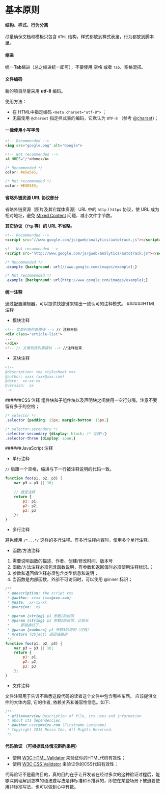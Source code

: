 # 基本原则

#### 结构、样式、行为分离
尽量确保文档和模板只包含 `HTML` 结构，样式都放到样式表里，行为都放到脚本里。

#### 缩进
统一**Tab**缩进（总之缩进统一即可），不要使用 空格 或者 `Tab`、空格混搭。

#### 文件编码

新的项目尽量采用 **utf-8** 编码。 

使用方法：
* 在 HTML中指定编码 `<meta charset="utf-8">` ；
* 无需使用 `@charset` 指定样式表的编码，它默认为 `UTF-8` （参考 [@charset](https://developer.mozilla.org/en-US/docs/Web/CSS/@charset)）；



#### 一律使用小写字母
```html
<!-- Recommended -->
<img src="google.png" alt="Google">

<!-- Not recommended -->
<A HREF="/">Home</A>
```

```css
/* Recommended */
color: #e5e5e5;

/* Not recommended */
color: #E5E5E5;
```

#### 省略外链资源 URL 协议部分
省略外链资源（图片及其它媒体资源）URL 中的 `http` / `https` 协议，使 URL 成为相对地址，避免 [Mixed Content](https://developer.mozilla.org/en-US/docs/Security/MixedContent) 问题，减小文件字节数。

**其它协议（`ftp` 等）的 URL 不省略。**
```html
<!-- Recommended -->
<script src="//www.google.com/js/gweb/analytics/autotrack.js"></script>

<!-- Not recommended -->
<script src="http://www.google.com/js/gweb/analytics/autotrack.js"></script>
```

```css
/* Recommended */
.example {background: url(//www.google.com/images/example);}

/* Not recommended */
.example {background: url(http://www.google.com/images/example);}
```

#### 统一注释
通过配置编辑器，可以提供快捷键来输出一致认可的注释模式。
######HTML 注释
- 模块注释
```html
<!-- 文章列表列表模块 --> // 注释开始
<div class="article-list">
...
</div>
<!-- // 文章列表列表模块 --> //注释结束
```

- 区块注释
```html
<!--
@description: the stylesheet xxx
@author: xxxx (xxx@xxx.com)
@date:  xx-xx-xx
@version:  xx
-->
```

######CSS 注释
组件块和子组件块以及声明块之间使用一空行分隔，注意不要留有多于的空格；
```css
/* selector */ 
.selector {padding: 15px; margin-bottom: 15px;}

/* selector-secondary */
.selector-secondary {display: block; /* 注释*/}
.selector-three {display: span;}
```

######JavaScript 注释
- 单行注释

`//` 后跟一个空格，缩进与下一行被注释说明的代码一致。

```javascript 
function foo(p1, p2, p3) { 
    var p3 = p3 || 10;
    
    // 我是注释
    return {
        p1: p1,
        p2: p2,
        p3: p3
    };
}
```

- 多行注释

避免使用 `/*...*/` 这样的多行注释。有多行注释内容时，使用多个单行注释。

- 函数/方法注释
1. 需要说明函数的描述、作者、创建/修改时间、版本号
2. 函数/方法注释必须包含函数说明，有参数和返回值时必须使用注释标识。；
3. 参数和返回值注释必须包含类型信息和说明；
4. 当函数是内部函数，外部不可访问时，可以使用 @inner 标识；

```javascript
/**
 * @description: the script xxx
 * @author: xxxx (xxx@xxx.com)
 * @date:  xx-xx-xx
 * @version:  xx
  
 * @param {string} p1 参数1的说明
 * @param {string} p2 参数2的说明，比较长
 *     那就换行了.
 * @param {number=} p3 参数3的说明（可选）
 * @return {Object} 返回值描述
 */
function foo(p1, p2, p3) {
    var p3 = p3 || 10;
    return {
        p1: p1,
        p2: p2,
        p3: p3
    };
}
```

- 文件注释

文件注释用于告诉不熟悉这段代码的读者这个文件中包含哪些东西。 应该提供文件的大体内容, 它的作者, 依赖关系和兼容性信息。如下:

```javascript
/**
 * @fileoverview Description of file, its uses and information
 * about its dependencies.
 * @author user@meizu.com (Firstname Lastname)
 * Copyright 2015 Meizu Inc. All Rights Reserved.
 */
```

#### 代码验证 （可根据具体情况斟酌采用）
* 使用 [W3C HTML Validator](http://validator.w3.org/) 来验证你的HTML代码有效性；
* 使用 [W3C CSS Validator](http://jigsaw.w3.org/css-validator/validator.html.zh-cn) 来验证你的CSS代码有效性；

代码验证不是最终目的，真的目的在于让开发者在经过多次的这种验证过程后，能够深刻理解到怎样的语法或写法是非标准和不推荐的，即使在某些场景下被迫要使用非标准写法，也可以做到心中有数。
